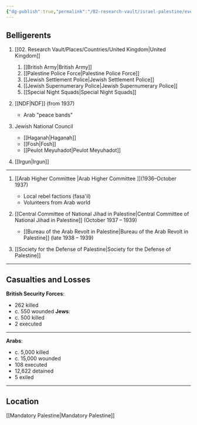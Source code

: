 ```yaml
---
{"dg-publish":true,"permalink":"/02-research-vault/israel-palestine/events/1936-04-19-1930-08-26-arab-revolt-in-palestine/","created":"2025-08-20T15:59:15.344-04:00","updated":"2025-09-02T22:51:14.866-04:00"}
---
```


## Belligerents

1. [[02. Research Vault/Places/Countries/United Kingdom\|United Kingdom]]
    1. [[British Army\|British Army]]
    2. [[Palestine Police Force\|Palestine Police Force]]
    3. [[Jewish Settlement Police\|Jewish Settlement Police]]
    4. [[Jewish Supernumerary Police\|Jewish Supernumerary Police]]
    5. [[Special Night Squads\|Special Night Squads]]

2. [[NDF\|NDF]] (from 1937)
    - Arab "peace bands"

3. Jewish National Council
    - [[Haganah\|Haganah]]
    - [[Fosh\|Fosh]]
    - [[Peulot Meyuhadot\|Peulot Meyuhadot]]

 4. [[Irgun\|Irgun]]

---

 1. [[Arab Higher Committee \|Arab Higher Committee ]](1936–October 1937)
    - Local rebel factions (fasa'il)
    - Volunteers from Arab world

2. [[Central Committee of National Jihad in Palestine\|Central Committee of National Jihad in Palestine]] (October 1937 – 1939)
    - [[Bureau of the Arab Revolt in Palestine\|Bureau of the Arab Revolt in Palestine]] (late 1938 – 1939)
 
 3. [[Society for the Defense of Palestine\|Society for the Defense of Palestine]]
---
## Casualties and Losses
**British Security Forces**:
- 262 killed
- c. 550 wounded
**Jews**:
- c. 500 killed
- 2 executed
---
**Arabs**:
- c. 5,000 killed
- c. 15,000 wounded
- 108 executed
- 12,622 detained
- 5 exiled

---
## Location
[[Mandatory Palestine\|Mandatory Palestine]]